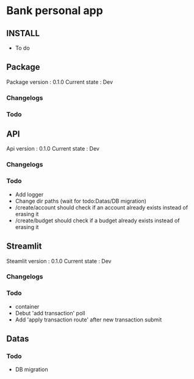 # Bank personal app




## INSTALL
- To do



## Package
Package version : 0.1.0
Current state : Dev



### Changelogs

### Todo





## API
Api version : 0.1.0
Current state : Dev

### Changelogs

### Todo
- Add logger
- Change dir paths (wait for todo:Datas/DB migration)
- /create/account should check if an account already exists instead of erasing it
- /create/budget should check if a budget already exists instead of erasing it



## Streamlit
Steamlit version : 0.1.0
Current state : Dev


### Changelogs


### Todo
- container
- Debut 'add transaction' poll
- Add 'apply transaction route' after new transaction submit


## Datas

### Todo
- DB migration
